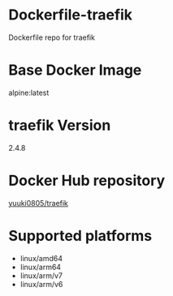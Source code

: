 # Dockerfile-traefik
Dockerfile repo for traefik

# Base Docker Image
alpine:latest

# traefik Version
2.4.8

# Docker Hub repository
[yuuki0805/traefik](https://hub.docker.com/r/yuuki0805/traefik)

# Supported platforms
- linux/amd64
- linux/arm64
- linux/arm/v7
- linux/arm/v6
